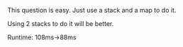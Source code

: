 This question is easy. Just use a stack and a map to do it.

Using 2 stacks to do it will be better.

Runtime: 108ms->88ms
